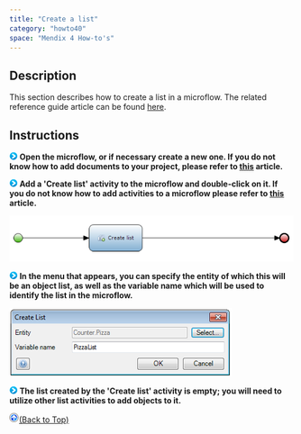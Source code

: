 ```yaml
---
title: "Create a list"
category: "howto40"
space: "Mendix 4 How-to's"
---
```

## Description

This section describes how to create a list in a microflow. The related reference guide article can be found [here](https://world.mendix.com/pages/releaseview.action?pageId=11437367).

## Instructions

![](attachments/819203/917932.png) **Open the microflow, or if necessary create a new one. If you do not know how to add documents to your project, please refer to [this](https://world.mendix.com/display/howto25/Add+documents+to+a+module) article.**

![](attachments/819203/917932.png) **Add a 'Create list' activity to the microflow and double-click on it. If you do not know how to add activities to a microflow please refer to [this](https://world.mendix.com/display/howto25/Add+an+activity+to+a+microflow) article.**

![](attachments/2621504/2752781.png)

![](attachments/819203/917932.png) **In the menu that appears, you can specify the entity of which this will be an object list, as well as the variable name which will be used to identify the list in the microflow.**

![](attachments/2621504/2752780.png)

![](attachments/819203/917932.png) **The list created by the 'Create list' activity is empty; you will need to utilize other list activities to add objects to it.**

[![](attachments/819203/917564.png)](create-a-list)[(Back to Top)](create-a-list)